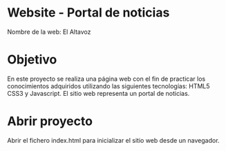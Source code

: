 # Website - Portal de noticias
Nombre de la web: El Altavoz

# Objetivo 
En este proyecto se realiza una página web con el fin de practicar los conocimientos adquiridos utilizando las siguientes tecnologías: HTML5 CSS3 y Javascript. 
El sitio web representa un portal de noticias.

# Abrir proyecto
Abrir el fichero index.html para inicializar el sitio web desde un navegador.